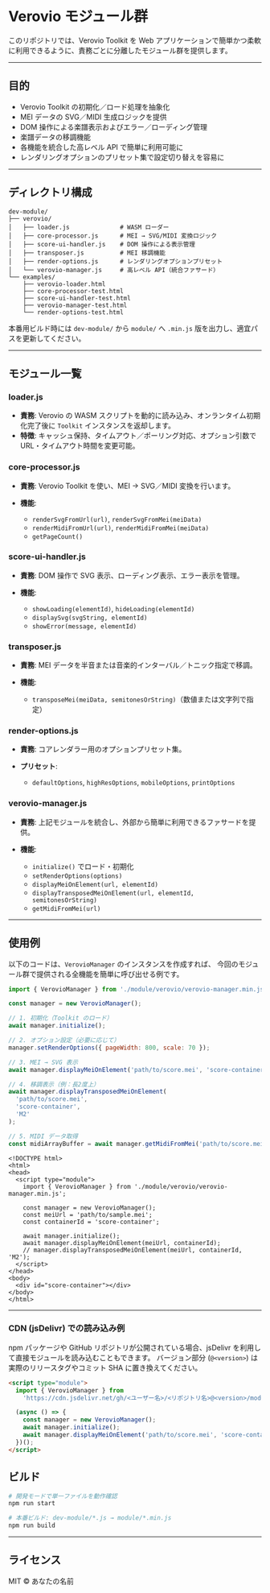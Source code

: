 # Verovio モジュール群

このリポジトリでは、Verovio Toolkit を Web アプリケーションで簡単かつ柔軟に利用できるように、責務ごとに分離したモジュール群を提供します。

---

## 目的

* Verovio Toolkit の初期化／ロード処理を抽象化
* MEI データの SVG／MIDI 生成ロジックを提供
* DOM 操作による楽譜表示およびエラー／ローディング管理
* 楽譜データの移調機能
* 各機能を統合した高レベル API で簡単に利用可能に
* レンダリングオプションのプリセット集で設定切り替えを容易に

---

## ディレクトリ構成

```
dev-module/
├── verovio/
│   ├── loader.js              # WASM ローダー
│   ├── core-processor.js      # MEI → SVG/MIDI 変換ロジック
│   ├── score-ui-handler.js    # DOM 操作による表示管理
│   ├── transposer.js          # MEI 移調機能
│   ├── render-options.js      # レンダリングオプションプリセット
│   └── verovio-manager.js     # 高レベル API（統合ファサード）
└── examples/
    ├── verovio-loader.html
    ├── core-processor-test.html
    ├── score-ui-handler-test.html
    ├── verovio-manager-test.html
    └── render-options-test.html
```

本番用ビルド時には `dev-module/` から `module/` へ `.min.js` 版を出力し、適宜パスを更新してください。

---

## モジュール一覧

### loader.js

* **責務**: Verovio の WASM スクリプトを動的に読み込み、オンランタイム初期化完了後に `Toolkit` インスタンスを返却します。
* **特徴**: キャッシュ保持、タイムアウト／ポーリング対応、オプション引数で URL・タイムアウト時間を変更可能。

### core-processor.js

* **責務**: Verovio Toolkit を使い、MEI → SVG／MIDI 変換を行います。
* **機能**:

  * `renderSvgFromUrl(url)`, `renderSvgFromMei(meiData)`
  * `renderMidiFromUrl(url)`, `renderMidiFromMei(meiData)`
  * `getPageCount()`

### score-ui-handler.js

* **責務**: DOM 操作で SVG 表示、ローディング表示、エラー表示を管理。
* **機能**:

  * `showLoading(elementId)`, `hideLoading(elementId)`
  * `displaySvg(svgString, elementId)`
  * `showError(message, elementId)`

### transposer.js

* **責務**: MEI データを半音または音楽的インターバル／トニック指定で移調。
* **機能**:

  * `transposeMei(meiData, semitonesOrString)`（数値または文字列で指定）

### render-options.js

* **責務**: コアレンダラー用のオプションプリセット集。
* **プリセット**:

  * `defaultOptions`, `highResOptions`, `mobileOptions`, `printOptions`

### verovio-manager.js

* **責務**: 上記モジュールを統合し、外部から簡単に利用できるファサードを提供。
* **機能**:

  * `initialize()` でロード・初期化
  * `setRenderOptions(options)`
  * `displayMeiOnElement(url, elementId)`
  * `displayTransposedMeiOnElement(url, elementId, semitonesOrString)`
  * `getMidiFromMei(url)`

---

## 使用例

以下のコードは、`VerovioManager` のインスタンスを作成すれば、
今回のモジュール群で提供される全機能を簡単に呼び出せる例です。

```js
import { VerovioManager } from './module/verovio/verovio-manager.min.js';

const manager = new VerovioManager();

// 1. 初期化（Toolkit のロード）
await manager.initialize();

// 2. オプション設定（必要に応じて）
manager.setRenderOptions({ pageWidth: 800, scale: 70 });

// 3. MEI → SVG 表示
await manager.displayMeiOnElement('path/to/score.mei', 'score-container');

// 4. 移調表示（例：長2度上）
await manager.displayTransposedMeiOnElement(
  'path/to/score.mei',
  'score-container',
  'M2'
);

// 5. MIDI データ取得
const midiArrayBuffer = await manager.getMidiFromMei('path/to/score.mei');
```

```htmlhtml
<!DOCTYPE html>
<html>
<head>
  <script type="module">
    import { VerovioManager } from './module/verovio/verovio-manager.min.js';

    const manager = new VerovioManager();
    const meiUrl = 'path/to/sample.mei';
    const containerId = 'score-container';

    await manager.initialize();
    await manager.displayMeiOnElement(meiUrl, containerId);
    // manager.displayTransposedMeiOnElement(meiUrl, containerId, 'M2');
  </script>
</head>
<body>
  <div id="score-container"></div>
</body>
</html>
```

---

### CDN (jsDelivr) での読み込み例

npm パッケージや GitHub リポジトリが公開されている場合、jsDelivr を利用して直接モジュールを読み込むこともできます。
バージョン部分 (`@<version>`) は実際のリリースタグやコミット SHA に置き換えてください。

```html
<script type="module">
  import { VerovioManager } from 
    'https://cdn.jsdelivr.net/gh/<ユーザー名>/<リポジトリ名>@<version>/module/verovio/verovio-manager.min.js';

  (async () => {
    const manager = new VerovioManager();
    await manager.initialize();
    await manager.displayMeiOnElement('path/to/score.mei', 'score-container');
  })();
</script>
```

## ビルド

```bash
# 開発モードで単一ファイルを動作確認
npm run start

# 本番ビルド: dev-module/*.js → module/*.min.js
npm run build
```

---

## ライセンス

MIT © あなたの名前
